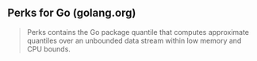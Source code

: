 ## Perks for Go (golang.org)

> Perks contains the Go package quantile that computes approximate quantiles over an unbounded data stream within low memory and CPU bounds.
